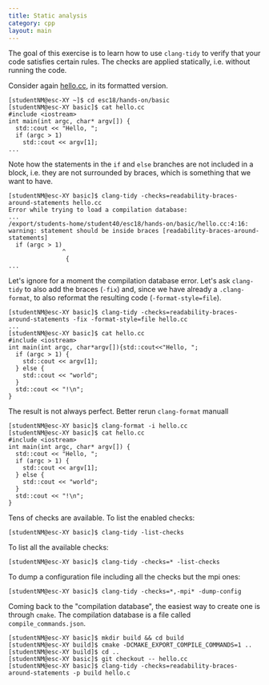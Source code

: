```yaml
---
title: Static analysis
category: cpp
layout: main
---
```


The goal of this exercise is to learn how to use `clang-tidy` to verify that
your code satisfies certain rules. The checks are applied statically, i.e.
without running the code.

Consider again [hello.cc]({{site.exercises_repo}}/hands-on/basic/hello.cc), in
its formatted version.

    [studentNM@esc-XY ~]$ cd esc18/hands-on/basic
    [studentNM@esc-XY basic]$ cat hello.cc
    #include <iostream>
    int main(int argc, char* argv[]) {
      std::cout << "Hello, ";
      if (argc > 1)
        std::cout << argv[1];
    ...

Note how the statements in the `if` and `else` branches are not included in a
block, i.e. they are not surrounded by braces, which is something that we want
to have.

    [studentNM@esc-XY basic]$ clang-tidy -checks=readability-braces-around-statements hello.cc
    Error while trying to load a compilation database:
    ...
    /export/students-home/student40/esc18/hands-on/basic/hello.cc:4:16: warning: statement should be inside braces [readability-braces-around-statements]
      if (argc > 1)
                   ^
                    {
    ...

Let's ignore for a moment the compilation database error. Let's ask `clang-tidy`
to also add the braces (`-fix`) and, since we have already a `.clang-format`, to also
reformat the resulting code (`-format-style=file`).

    [studentNM@esc-XY basic]$ clang-tidy -checks=readability-braces-around-statements -fix -format-style=file hello.cc
    ...
    [studentNM@esc-XY basic]$ cat hello.cc
    #include <iostream>
    int main(int argc, char*argv[]){std::cout<<"Hello, ";
      if (argc > 1) {
        std::cout << argv[1];
      } else {
        std::cout << "world";
      }
      std::cout << "!\n";
    }

The result is not always perfect. Better rerun `clang-format` manuall

    [studentNM@esc-XY basic]$ clang-format -i hello.cc
    [studentNM@esc-XY basic]$ cat hello.cc
    #include <iostream>
    int main(int argc, char* argv[]) {
      std::cout << "Hello, ";
      if (argc > 1) {
        std::cout << argv[1];
      } else {
        std::cout << "world";
      }
      std::cout << "!\n";
    }

Tens of checks are available. To list the enabled checks:

    [studentNM@esc-XY basic]$ clang-tidy -list-checks

To list all the available checks:

    [studentNM@esc-XY basic]$ clang-tidy -checks=* -list-checks

To dump a configuration file including all the checks but the mpi ones:

    [studentNM@esc-XY basic]$ clang-tidy -checks=*,-mpi* -dump-config

Coming back to the "compilation database", the easiest way to create one is
through `cmake`. The compilation database is a file called
`compile_commands.json`.

    [studentNM@esc-XY basic]$ mkdir build && cd build
    [studentNM@esc-XY build]$ cmake -DCMAKE_EXPORT_COMPILE_COMMANDS=1 ..
    [studentNM@esc-XY build]$ cd ..
    [studentNM@esc-XY basic]$ git checkout -- hello.cc
    [studentNM@esc-XY basic]$ clang-tidy -checks=readability-braces-around-statements -p build hello.c
